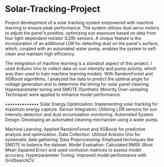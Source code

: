 # Solar-Tracking-Project
Project development of a solar tracking system empowered with machine learning to ensure peak performance. The system utilizes dual servo motors to adjust the panel's position, optimizing sun exposure based on data from four light-dependent resistor (LDR) sensors. A unique feature is the incorporation of an additional LDR for detecting dust on the panel's surface, which, coupled with an automated water pump, enables the system to self-clean and maintain high efficiency.

The integration of machine learning is a standout aspect of this project. I used Arduino Uno to collect data on sun intensity and pump activity, which was then used to train machine learning models. With RandomForest and XGBoost algorithms, I analyzed the data to predict the optimal angle for voltage generation and to determine the timing for solar panel cleaning. Hyperparameter tuning and SMOTE (Synthetic Minority Over-sampling Technique) were applied to enhance model performance.

••••••••••••••
Solar Energy Optimization: Implementing solar tracking for maximum energy capture.
Sensor Integration: Utilizing LDR sensors for sun intensity detection and dust accumulation monitoring.
Automated System Design: Developing an automated cleaning mechanism using a water pump.

Machine Learning: Applied RandomForest and XGBoost for predictive analysis and optimization.
Data Collection: Utilized Arduino Uno for systematic data gathering.
Data Preprocessing: Employed techniques like SMOTE to balance the dataset.
Model Evaluation: Calculated RMSE (Root Mean Squared Error) and used confusion matrices to assess model accuracy.
Hyperparameter Tuning: Improved model performance with GridSearchCV.
